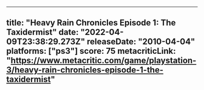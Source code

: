
---
title: "Heavy Rain Chronicles Episode 1: The Taxidermist"
date: "2022-04-09T23:38:29.273Z"
releaseDate: "2010-04-04"
platforms: ["ps3"]
score: 75
metacriticLink: "https://www.metacritic.com/game/playstation-3/heavy-rain-chronicles-episode-1-the-taxidermist"
---
